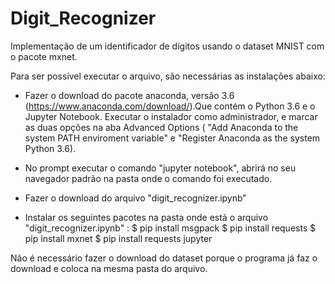 # Digit_Recognizer
Implementação de um identificador de dígitos usando o dataset MNIST com o pacote mxnet. 

Para ser possível executar o arquivo, são necessárias as instalações abaixo:

- Fazer o download do pacote anaconda, versão 3.6 (https://www.anaconda.com/download/).Que contém o Python 3.6 e o Jupyter Notebook. Executar o instalador como administrador, e marcar as duas opções na aba Advanced Options ( "Add Anaconda to the system PATH enviroment variable" e "Register Anaconda as the system Python 3.6).

- No prompt executar o comando "jupyter notebook", abrirá no seu navegador padrão na pasta onde o comando foi executado.

- Fazer o download do arquivo "digit_recognizer.ipynb"

- Instalar os seguintes pacotes na pasta onde está o arquivo "digit_recognizer.ipynb" :
  $ pip install msgpack
  $ pip install requests
  $ pip install mxnet
  $ pip install requests jupyter
  
Não é necessário fazer o download do dataset porque o programa já faz o download e coloca na mesma pasta do arquivo.
